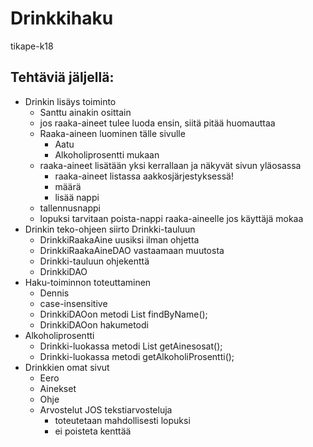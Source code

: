 # Drinkkihaku
tikape-k18

## Tehtäviä jäljellä:
* Drinkin lisäys toiminto
	* Santtu ainakin osittain
	* jos raaka-aineet tulee luoda ensin, siitä pitää huomauttaa
	* Raaka-aineen luominen tälle sivulle
		* Aatu
		* Alkoholiprosentti mukaan
	* raaka-aineet lisätään yksi kerrallaan ja näkyvät sivun yläosassa
		* raaka-aineet listassa aakkosjärjestyksessä!
		* määrä
		* lisää nappi
	* tallennusnappi
	* lopuksi tarvitaan poista-nappi raaka-aineelle jos käyttäjä mokaa
* Drinkin teko-ohjeen siirto Drinkki-tauluun
	* DrinkkiRaakaAine uusiksi ilman ohjetta
	* DrinkkiRaakaAineDAO vastaamaan muutosta
	* Drinkki-tauluun ohjekenttä
	* DrinkkiDAO
* Haku-toiminnon toteuttaminen
	* Dennis
	* case-insensitive
	* DrinkkiDAOon metodi List<Drinkki> findByName();
	* DrinkkiDAOon hakumetodi
* Alkoholiprosentti
	* Drinkki-luokassa metodi List<DrinkkiRaakaAine> getAinesosat();
	* Drinkki-luokassa metodi getAlkoholiProsentti();
* Drinkkien omat sivut
	* Eero
	* Ainekset
	* Ohje
	* Arvostelut JOS tekstiarvosteluja
		* toteutetaan mahdollisesti lopuksi
		* ei poisteta kenttää
